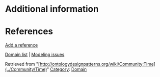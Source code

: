 #  Additional information


#  References


[Add a reference](index.php@title=Odp%253AAdd_reference&subject=../Community/Time "http://ontologydesignpatterns.org/wiki/index.php?title=Odp:Add_reference&subject=Community%3ATime")


  




[Domain list](../Community/Domain "Community:Domain") | [Modeling issues](../Community/Main "Community:Main")


Retrieved from "[http://ontologydesignpatterns.org/wiki/Community:Time](../Community/Time)"
 [Category](http://ontologydesignpatterns.org/wiki/Special:Categories "Special:Categories"): [Domain](../Category/Domain "Category:Domain")